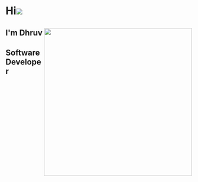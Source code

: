 # Hi![](https://user-images.githubusercontent.com/18350557/176309783-0785949b-9127-417c-8b55-ab5a4333674e.gif)
 
<div>
<img src='https://media.giphy.com/media/tO0eGFAvsCUTtWAowm/giphy.gif' align='right' style='width:400px'>  

<h2>I'm Dhruv </h2>
<h2>Software Developer </h2>

</div>

